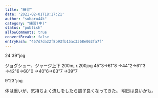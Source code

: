 ```yaml
---
title: "練習"
date: '2021-02-01T18:17:21'
author: "subaru44k"
category: "練習(中)"
status: "publish"
allowComments: true
convertBreaks: false
entryHash: "457d7da22f8b93fb15ac3368e062fa7f"
---
```

24'39"jog

ジョグシュー、ジャージ上下
200m, r.200jog
45"3→61"8
→44"2→61"3
→42"6→60"0
→40"6→63"7
→39"7

9'23"jog

体は重いが、気持ちよく流しをしたら調子良くなってきた。
明日は良いかも。
